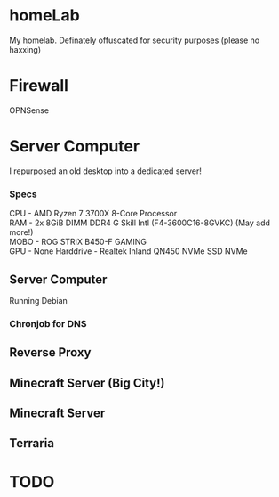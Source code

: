 # homeLab
My homelab. Definately offuscated for security purposes (please no haxxing)


# Firewall
OPNSense  


# Server Computer
I repurposed an old desktop into a dedicated server!  
### Specs
CPU - AMD Ryzen 7 3700X 8-Core Processor   
RAM - 2x 8GiB DIMM DDR4 G Skill Intl (F4-3600C16-8GVKC) (May add more!)  
MOBO - ROG STRIX B450-F GAMING  
GPU - None 
Harddrive - Realtek Inland QN450 NVMe SSD NVMe  


## Server Computer
Running Debian  

### Chronjob for DNS

## Reverse Proxy

## Minecraft Server (Big City!)

## Minecraft Server  

## Terraria


# TODO
